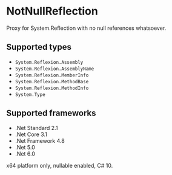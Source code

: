 # NotNullReflection

Proxy for System.Reflection with no null references whatsoever.

## Supported types

+ `System.Reflexion.Assembly`
+ `System.Reflexion.AssemblyName`
+ `System.Reflexion.MemberInfo`
+ `System.Reflexion.MethodBase`
+ `System.Reflexion.MethodInfo`
+ `System.Type`

## Supported frameworks

+ .Net Standard 2.1
+ .Net Core 3.1
+ .Net Framework 4.8
+ .Net 5.0
+ .Net 6.0

x64 platform only, nullable enabled, C# 10.



